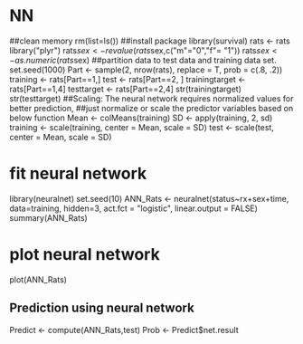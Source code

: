 # NN
##clean memory
rm(list=ls())
##install package
library(survival)
rats <- rats
library("plyr")
rats$sex <- revalue(rats$sex,c("m"="0","f"= "1"))
rats$sex<- as.numeric(rats$sex)
##partition data to test data and training data set.
set.seed(1000)
Part <- sample(2, nrow(rats), replace = T, prob = c(.8, .2))
training <- rats[Part==1,]
test <- rats[Part==2, ]
trainingtarget <- rats[Part==1,4]
testtarget <- rats[Part==2,4]
str(trainingtarget)
str(testtarget)
##Scaling: The neural network requires normalized values for better prediction, 
##just normalize or scale the predictor variables based on below function
Mean <- colMeans(training)
SD <- apply(training, 2, sd)
training <- scale(training, center = Mean, scale = SD)
test <- scale(test, center = Mean, scale = SD)
# fit neural network
library(neuralnet)
set.seed(10)
ANN_Rats <- neuralnet(status~rx+sex+time, data=training, hidden=3, act.fct = "logistic", linear.output = FALSE)
summary(ANN_Rats)
# plot neural network
plot(ANN_Rats)
## Prediction using neural network
Predict <- compute(ANN_Rats,test)
Prob <- Predict$net.result

